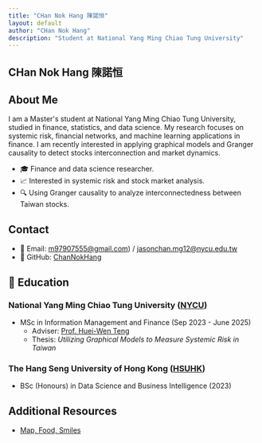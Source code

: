 ```yaml
---
title: "CHan Nok Hang 陳諾恒"
layout: default
author: "CHan Nok Hang"
description: "Student at National Yang Ming Chiao Tung University"
---
```

## CHan Nok Hang 陳諾恒
## About Me
I am a Master's student at National Yang Ming Chiao Tung University, studied in finance, statistics, and data science. My research focuses on systemic risk, financial networks, and machine learning applications in finance. I am recently interested in applying graphical models and Granger causality to detect stocks interconnection and market dynamics.
- 🎓 Finance and data science researcher.
- 📈 Interested in systemic risk and stock market analysis.
- 🔍 Using Granger causality to analyze interconnectedness between Taiwan stocks.

## Contact
- 📧 Email: m97907555@gmail.com) / jasonchan.mg12@nycu.edu.tw
- 🔗 GitHub: [ChanNokHang](https://github.com/ChanNokHang)


## 🏫 Education
### National Yang Ming Chiao Tung University ([NYCU](https://www.nycu.edu.tw/))
- MSc in Information Management and Finance (Sep 2023 - June 2025)  
  - Adviser: [Prof. Huei-Wen Teng](https://venteng.github.io/)  
  - Thesis: *Utilizing Graphical Models to Measure Systemic Risk in Taiwan*

### The Hang Seng University of Hong Kong ([HSUHK](https://www.hsu.edu.hk/en/))
- BSc (Honours) in Data Science and Business Intelligence (2023)

## Additional Resources
- [Map, Food, Smiles](https://channokhang.github.io/MFS.html)
